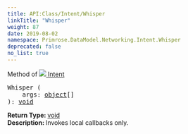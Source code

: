 ```yaml
---
title: API:Class/Intent/Whisper
linkTitle: "Whisper"
weight: 87
date: 2019-08-02
namespace: Primrose.DataModel.Networking.Intent.Whisper
deprecated: false
no_list: true
---
```

Method of <a href="/docs/api-reference/Class/Intent"><img src="/icons/silk/remote_event.png"/>&nbsp;Intent</a>
<pre class="method-declaration">
Whisper (
    args: <span><a class="type" href="/docs/api-reference/System/object">object</a>[]</span>
): <a class="type" href="/docs/api-reference/System/void">void</a></pre>
<b>Return Type: </b>
<a class="type" href="/docs/api-reference/System/void">void</a>
<br/>
<b>Description: </b>
Invokes local callbacks only.

